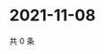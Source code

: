 # 2021-11-08

共 0 条

<!-- BEGIN WEIBO -->
<!-- 最后更新时间 Mon Nov 08 2021 14:17:58 GMT+0800 (China Standard Time) -->

<!-- END WEIBO -->
